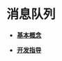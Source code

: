 # 消息队列<a name="ZH-CN_TOPIC_0000001123863117"></a>

-   **[基本概念](kernel-mini-basic-ipc-queue-basic.md)**  

-   **[开发指导](kernel-mini-basic-ipc-queue-guide.md)**  


